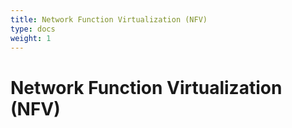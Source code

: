 ```yaml
---
title: Network Function Virtualization (NFV)
type: docs
weight: 1
---
```


# Network Function Virtualization (NFV)
